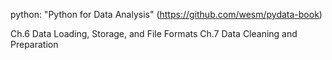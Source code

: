 python: "Python for Data Analysis" (https://github.com/wesm/pydata-book)

Ch.6 Data Loading, Storage, and File Formats
Ch.7 Data Cleaning and Preparation
